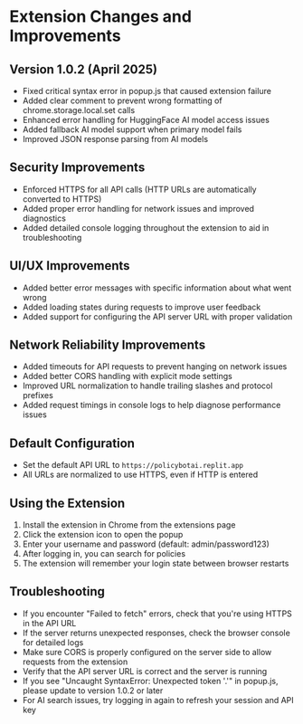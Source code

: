 # Extension Changes and Improvements

## Version 1.0.2 (April 2025)
- Fixed critical syntax error in popup.js that caused extension failure
- Added clear comment to prevent wrong formatting of chrome.storage.local.set calls
- Enhanced error handling for HuggingFace AI model access issues
- Added fallback AI model support when primary model fails
- Improved JSON response parsing from AI models

## Security Improvements
- Enforced HTTPS for all API calls (HTTP URLs are automatically converted to HTTPS)
- Added proper error handling for network issues and improved diagnostics
- Added detailed console logging throughout the extension to aid in troubleshooting

## UI/UX Improvements
- Added better error messages with specific information about what went wrong
- Added loading states during requests to improve user feedback
- Added support for configuring the API server URL with proper validation

## Network Reliability Improvements
- Added timeouts for API requests to prevent hanging on network issues
- Added better CORS handling with explicit mode settings
- Improved URL normalization to handle trailing slashes and protocol prefixes
- Added request timings in console logs to help diagnose performance issues

## Default Configuration
- Set the default API URL to `https://policybotai.replit.app`
- All URLs are normalized to use HTTPS, even if HTTP is entered

## Using the Extension
1. Install the extension in Chrome from the extensions page
2. Click the extension icon to open the popup
3. Enter your username and password (default: admin/password123)
4. After logging in, you can search for policies
5. The extension will remember your login state between browser restarts

## Troubleshooting
- If you encounter "Failed to fetch" errors, check that you're using HTTPS in the API URL
- If the server returns unexpected responses, check the browser console for detailed logs
- Make sure CORS is properly configured on the server side to allow requests from the extension
- Verify that the API server URL is correct and the server is running
- If you see "Uncaught SyntaxError: Unexpected token '.'" in popup.js, please update to version 1.0.2 or later
- For AI search issues, try logging in again to refresh your session and API key